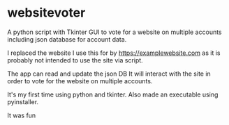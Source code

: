 # websitevoter
A python script with Tkinter GUI to vote for a website on multiple accounts including json database for account data.

I replaced the website I use this for by https://examplewebsite.com as it is probably not intended to use the site via script.

The app can read and update the json DB
It will interact with the site in order to vote for the website on multiple accounts.

It's my first time using python and tkinter.
Also made an executable using pyinstaller.

It was fun
